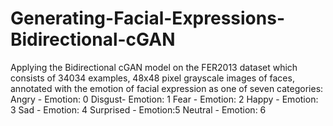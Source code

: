 # Generating-Facial-Expressions-Bidirectional-cGAN
Applying the Bidirectional cGAN model on the FER2013 dataset which consists of 34034 examples, 48x48 pixel grayscale images of faces, annotated with the emotion of facial expression as one of seven categories:
Angry - Emotion: 0
Disgust- Emotion: 1
Fear - Emotion: 2
Happy - Emotion: 3
Sad - Emotion: 4
Surprised - Emotion:5
Neutral - Emotion: 6

